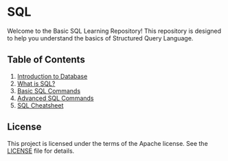 # SQL
Welcome to the Basic SQL Learning Repository! This repository is designed to help you understand the basics of Structured Query Language.

## Table of Contents
1. [Introduction to Database](./db.md)
2. [What is SQL?](./sql.md)
3. [Basic SQL Commands](./basic.md)
4. [Advanced SQL Commands](./advanced.md)
5. [SQL Cheatsheet](./sql-basics-cheat-sheet.pdf)

## License
This project is licensed under the terms of the Apache license. See the [LICENSE](./LICENSE) file for details.
